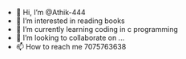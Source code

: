 - 👋 Hi, I’m @Athik-444
- 👀 I’m interested in reading books
- 🌱 I’m currently learning coding in c programming
- 💞️ I’m looking to collaborate on ...
- 📫 How to reach me 7075763638

<!---
Athik-444/Athik-444 is a ✨ special ✨ repository because its `README.md` (this file) appears on your GitHub profile.
You can click the Preview link to take a look at your changes.
--->
